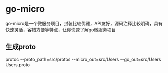 # go-micro
go-micro是一个微服务项目，封装比较优雅，API友好，源码注释比较明确，具有快速灵活，容错方便等特点，让你快速了解go微服务项目

## 生成proto
protoc --proto_path=src/protos  --micro_out=src/Users --go_out=src/Users Users.proto
